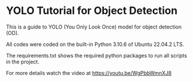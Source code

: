 # YOLO Tutorial for Object Detection 

This is a guide to YOLO (You Only Look Once) model for object detection (OD).

All codes were coded on the built-in Python 3.10.6 of Ubuntu 22.04.2 LTS.

The requirements.txt shows the required python packages to run all scripts in the project.

For more details watch the video at https://youtu.be/WgPbbWmnXJ8

